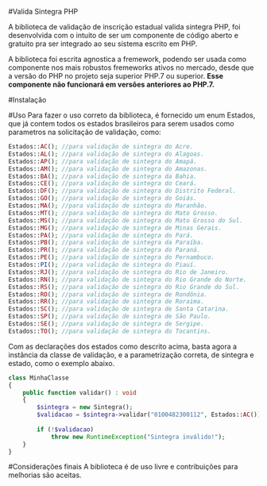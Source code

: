 #Valida Sintegra PHP

A biblioteca de validação de inscrição estadual valida sintegra PHP, foi desenvolvida com o intuito de ser um componente de código aberto e gratuito pra ser integrado ao seu sistema escrito em PHP.

A biblioteca foi escrita agnostica a fremework, podendo ser usada como componente nos mais robustos fremeworks ativos no mercado, desde que a versão do PHP no projeto seja superior PHP.7 ou superior. **Esse componente não funcionará em versões anteriores ao PHP.7.**

#Instalação

#Uso
Para fazer o uso correto da biblioteca, é fornecido um enum Estados, que já contem todos os estados brasileiros para serem usados como parametros na solicitação de validação, como:

```php
Estados::AC(); //para validação de sintegra do Acre.
Estados::AL(); //para validação de sintegra do Alagoas.
Estados::AP(); //para validação de sintegra do Amapá.
Estados::AM(); //para validação de sintegra do Amazonas.
Estados::BA(); //para validação de sintegra da Bahia.
Estados::CE(); //para validação de sintegra do Ceará.
Estados::DF(); //para validação de sintegra do Distrito Federal.
Estados::GO(); //para validação de sintegra do Goiás.
Estados::MA(); //para validação de sintegra do Maranhão.
Estados::MT(); //para validação de sintegra do Mato Grosso.
Estados::MS(); //para validação de sintegra do Mato Grosso do Sul.
Estados::MG(); //para validação de sintegra de Minas Gerais.
Estados::PA(); //para validação de sintegra do Pará.
Estados::PB(); //para validação de sintegra da Paraíba.
Estados::PR(); //para validação de sintegra do Paraná.
Estados::PE(); //para validação de sintegra do Pernambuco.
Estados::PI(); //para validação de sintegra do Piauí.
Estados::RJ(); //para validação de sintegra do Rio de Janeiro.
Estados::RN(); //para validação de sintegra do Rio Grande do Norte.
Estados::RS(); //para validação de sintegra do Rio Grande do Sul.
Estados::RO(); //para validação de sintegra de Rondônia.
Estados::RR(); //para validação de sintegra de Roraima.
Estados::SC(); //para validação de sintegra de Santa Catarina.
Estados::SP(); //para validação de sintegra de São Paulo.
Estados::SE(); //para validação de sintegra de Sergipe.
Estados::TO(); //para validação de sintegra do Tocantins.

```
Com as declarações dos estados como descrito acima, basta agora a instância da classe de validação, e a parametrização correta, de sintegra e estado, como o exemplo abaixo.

```php
class MinhaClasse 
{
	public function validar() : void
    {
        $sintegra = new Sintegra();
        $validacao = $sintegra->validar("0100482300112", Estados::AC());
        
        if (!$validacao)
        	throw new RuntimeException("Sintegra inválido!");
    }
}

```
#Considerações finais
A biblioteca é de uso livre e contribuições para melhorias são aceitas.



